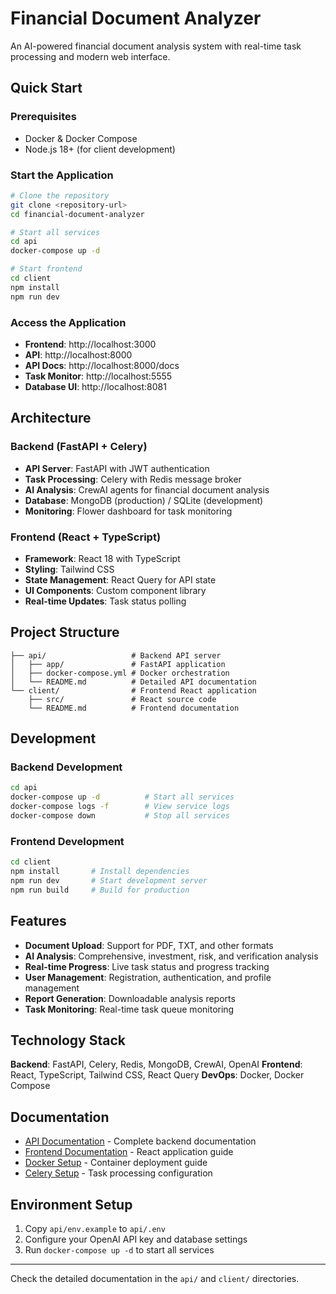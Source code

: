 # Financial Document Analyzer

An AI-powered financial document analysis system with real-time task processing and modern web interface.

## Quick Start

### Prerequisites
- Docker & Docker Compose
- Node.js 18+ (for client development)

### Start the Application
```bash
# Clone the repository
git clone <repository-url>
cd financial-document-analyzer

# Start all services
cd api
docker-compose up -d

# Start frontend
cd client
npm install
npm run dev
```

### Access the Application
- **Frontend**: http://localhost:3000
- **API**: http://localhost:8000
- **API Docs**: http://localhost:8000/docs
- **Task Monitor**: http://localhost:5555
- **Database UI**: http://localhost:8081

## Architecture

### Backend (FastAPI + Celery)
- **API Server**: FastAPI with JWT authentication
- **Task Processing**: Celery with Redis message broker
- **AI Analysis**: CrewAI agents for financial document analysis
- **Database**: MongoDB (production) / SQLite (development)
- **Monitoring**: Flower dashboard for task monitoring

### Frontend (React + TypeScript)
- **Framework**: React 18 with TypeScript
- **Styling**: Tailwind CSS
- **State Management**: React Query for API state
- **UI Components**: Custom component library
- **Real-time Updates**: Task status polling

## Project Structure

```
├── api/                   # Backend API server
│   ├── app/               # FastAPI application
│   ├── docker-compose.yml # Docker orchestration
│   └── README.md          # Detailed API documentation
└── client/                # Frontend React application
    ├── src/               # React source code
    └── README.md          # Frontend documentation
```

## Development

### Backend Development
```bash
cd api
docker-compose up -d          # Start all services
docker-compose logs -f        # View service logs
docker-compose down           # Stop all services
```

### Frontend Development
```bash
cd client
npm install       # Install dependencies
npm run dev       # Start development server
npm run build     # Build for production
```

## Features

- **Document Upload**: Support for PDF, TXT, and other formats
- **AI Analysis**: Comprehensive, investment, risk, and verification analysis
- **Real-time Progress**: Live task status and progress tracking
- **User Management**: Registration, authentication, and profile management
- **Report Generation**: Downloadable analysis reports
- **Task Monitoring**: Real-time task queue monitoring

## Technology Stack

**Backend**: FastAPI, Celery, Redis, MongoDB, CrewAI, OpenAI
**Frontend**: React, TypeScript, Tailwind CSS, React Query
**DevOps**: Docker, Docker Compose

## Documentation

- [API Documentation](./api/README.md) - Complete backend documentation
- [Frontend Documentation](./client/README.md) - React application guide
- [Docker Setup](./api/DOCKER_SETUP.md) - Container deployment guide
- [Celery Setup](./api/CELERY_SETUP.md) - Task processing configuration

## Environment Setup

1. Copy `api/env.example` to `api/.env`
2. Configure your OpenAI API key and database settings
3. Run `docker-compose up -d` to start all services


---

Check the detailed documentation in the `api/` and `client/` directories.
